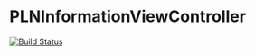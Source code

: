 # PLNInformationViewController
[![Build Status](https://travis-ci.org/palnyan/PLNInformationViewController.svg)](https://travis-ci.org/palnyan/PLNInformationViewController)

